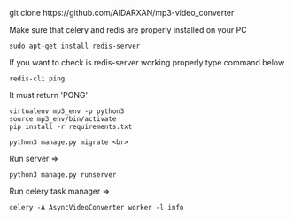 <p>git clone https://github.com/AIDARXAN/mp3-video_converter</p>

<p>Make sure that celery and redis are properly installed on your PC</p>
    
    sudo apt-get install redis-server
If you want to check is redis-server working properly type command below

    redis-cli ping
    
It must return 'PONG'


    virtualenv mp3_env -p python3
    source mp3_env/bin/activate
    pip install -r requirements.txt

    python3 manage.py migrate <br>

Run server =>  

    python3 manage.py runserver
    
Run celery task manager =>
    
    celery -A AsyncVideoConverter worker -l info
